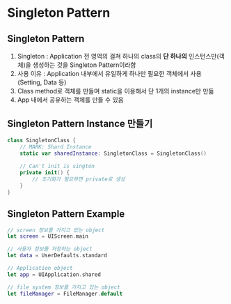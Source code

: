 # Singleton Pattern

## Singleton Pattern

1. Singleton : Application 전 영역의 걸쳐 하나의 class의 __단 하나의__ 인스턴스만(객체)을 생성하는 것을 Singleton Pattern이라함
2. 사용 이유 : Application 내부에서 유일하게 하나만 필요한 객체에서 사용 (Setting, Data 등)
3. Class method로 객체를 만들며 static을 이용해서 단 1개의  instance만 만듦
4. App 내에서 공유하는 객체를 만들 수 있음

## Singleton Pattern Instance 만들기

```swift
class SingletonClass {
	// MARK: Shard Instance
	static var sharedInstance: SingletonClass = SingletonClass()
	
	// Can't init is sington
	private init() {
		// 초기화가 필요하면 private로 생성
	}
}
```

## Singleton Pattern Example

```swift
// screen 정보를 가지고 있는 object
let screen = UIScreen.main

// 사용자 정보를 저장하는 object
let data = UserDefaults.standard

// Application object
let app = UIApplication.shared

// file system 정보를 가지고 있는 object
let fileManager = FileManager.default
```
